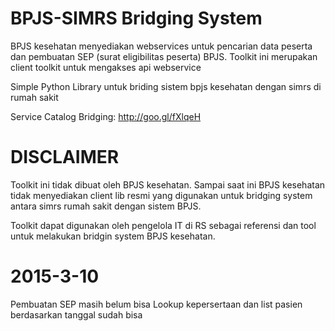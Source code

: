 # BPJS-SIMRS Bridging System

BPJS kesehatan menyediakan webservices untuk pencarian data peserta dan pembuatan SEP (surat eligibilitas peserta) BPJS. Toolkit ini merupakan client toolkit untuk mengakses api webservice

Simple Python Library untuk briding sistem bpjs kesehatan dengan simrs di rumah sakit

Service Catalog Bridging: http://goo.gl/fXlqeH

# DISCLAIMER
Toolkit ini tidak dibuat oleh BPJS kesehatan. Sampai saat ini BPJS kesehatan tidak menyediakan client lib resmi yang digunakan untuk bridging system antara simrs rumah sakit dengan sistem BPJS.

Toolkit dapat digunakan oleh pengelola IT di RS sebagai referensi dan tool untuk melakukan bridgin system BPJS kesehatan.

# 2015-3-10
Pembuatan SEP masih belum bisa
Lookup kepersertaan dan list pasien berdasarkan tanggal sudah bisa
